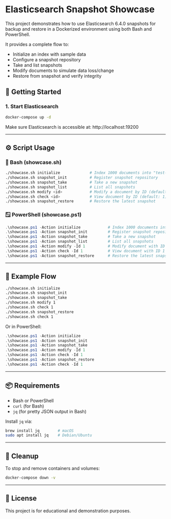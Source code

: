 # Elasticsearch Snapshot Showcase

This project demonstrates how to use Elasticsearch 6.4.0 snapshots for backup and restore in a Dockerized environment using both Bash and PowerShell.

It provides a complete flow to:
- Initialize an index with sample data
- Configure a snapshot repository
- Take and list snapshots
- Modify documents to simulate data loss/change
- Restore from snapshot and verify integrity

## 🐳 Getting Started

### 1. Start Elasticsearch

```bash
docker-compose up -d
```

Make sure Elasticsearch is accessible at: http://localhost:19200

---

## ⚙️ Script Usage

### 🐧 Bash (showcase.sh)

```bash
./showcase.sh initialize             # Index 1000 documents into "test-index"
./showcase.sh snapshot_init          # Register snapshot repository
./showcase.sh snapshot_take          # Take a new snapshot
./showcase.sh snapshot_list          # List all snapshots
./showcase.sh modify <id>            # Modify a document by ID (default: 1)
./showcase.sh check <id>             # View document by ID (default: 1)
./showcase.sh snapshot_restore       # Restore the latest snapshot
```

### 🪟 PowerShell (showcase.ps1)

```powershell
.\showcase.ps1 -Action initialize            # Index 1000 documents into "test-index"
.\showcase.ps1 -Action snapshot_init         # Register snapshot repository
.\showcase.ps1 -Action snapshot_take         # Take a new snapshot
.\showcase.ps1 -Action snapshot_list         # List all snapshots
.\showcase.ps1 -Action modify -Id 1          # Modify document with ID 1
.\showcase.ps1 -Action check -Id 1           # View document with ID 1
.\showcase.ps1 -Action snapshot_restore      # Restore the latest snapshot
```

---

## 🔄 Example Flow

```bash
./showcase.sh initialize
./showcase.sh snapshot_init
./showcase.sh snapshot_take
./showcase.sh modify 1
./showcase.sh check 1
./showcase.sh snapshot_restore
./showcase.sh check 1
```

Or in PowerShell:

```powershell
.\showcase.ps1 -Action initialize
.\showcase.ps1 -Action snapshot_init
.\showcase.ps1 -Action snapshot_take
.\showcase.ps1 -Action modify -Id 1
.\showcase.ps1 -Action check -Id 1
.\showcase.ps1 -Action snapshot_restore
.\showcase.ps1 -Action check -Id 1
```

---

## 📦 Requirements

- Bash or PowerShell
- `curl` (for Bash)
- `jq` (for pretty JSON output in Bash)

Install `jq` via:

```bash
brew install jq        # macOS
sudo apt install jq    # Debian/Ubuntu
```

---

## 🧹 Cleanup

To stop and remove containers and volumes:

```bash
docker-compose down -v
```

---

## 🧠 License

This project is for educational and demonstration purposes.
